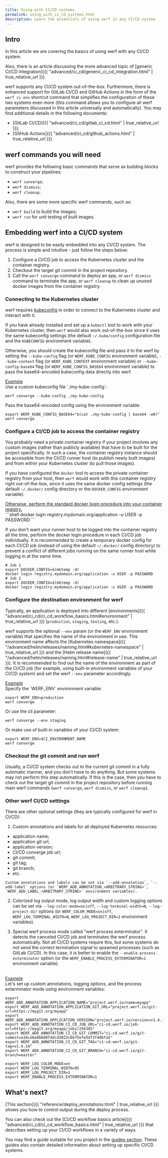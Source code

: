 ```yaml
---
title: Using with CI/CD systems
permalink: using_with_ci_cd_systems.html
description: Learn the essentials of using werf in any CI/CD system
---
```


## Intro

In this article we are covering the basics of using werf with any CI/CD system.

Also, there is an article discussing the more advanced topic of [generic CI/CD integration]({{ "advanced/ci_cd/generic_ci_cd_integration.html" | true_relative_url }}).

werf supports any CI/CD system out-of-the-box. Furthermore, there is enhanced support for GitLab CI/CD and GitHub Actions in the form of the `werf ci-env` shortcut command that simplifies the configuration of these two systems even more (this command allows you to configure all werf parameters discussed in this article universally and automatically). You may find additional details in the following documents:

 - [GitLab CI/CD]({{ "advanced/ci_cd/gitlab_ci_cd.html" | true_relative_url }});
 - [GitHub Actions]({{ "advanced/ci_cd/github_actions.html" | true_relative_url }}).

## werf commands you will need

werf provides the following basic commands that serve as building blocks to construct your pipelines:

 - `werf converge`;
 - `werf dismiss`;
 - `werf cleanup`.

Also, there are some more specific werf commands, such as:

 - `werf build` to build the images;
 - `werf run` for unit testing of built images.

## Embedding werf into a CI/CD system

werf is designed to be easily embedded into any CI/CD system. The process is simple and intuitive - just follow the steps below:

 1. Configure a CI/CD job to access the Kubernetes cluster and the container registry.
 2. Checkout the target git commit in the project repository.
 3. Call the `werf converge` command to deploy an app, or `werf dismiss` command to terminate the app, or `werf cleanup` to clean up unused docker images from the container registry.

### Connecting to the Kubernetes cluster

werf requires [kubeconfig](https://kubernetes.io/docs/concepts/configuration/organize-cluster-access-kubeconfig/) in order to connect to the Kubernetes cluster and interact with it.

If you have already installed and set up a `kubectl` tool to work with your Kubernetes cluster, then `werf` would also work out-of-the-box since it uses the same kubeconfig settings (the default `~/.kube/config` configuration file and the `KUBECONFIG` environment variable).

Otherwise, you should create the kubeconfig file and pass it to the werf by setting the `--kube-config` flag (or `WERF_KUBE_CONFIG` environment variable), `--kube-context` flag (or `WERF_KUBE_CONTEXT` environment variable) or `--kube-config-base64` flag (or `WERF_KUBE_CONFIG_BASE64` environment variable) to pass the base64-encoded kubeconfig data directly into werf.

<div class="details">
<a href="javascript:void(0)" class="details__summary">Example</a>
<div class="details__content" markdown="1">
Use a custom kubeconfig file `./my-kube-config`:

```shell
werf converge --kube-config ./my-kube-config
```

Pass the base64-encoded config using the environment variable:

```shell
export WERF_KUBE_CONFIG_BASE64="$(cat ./my-kube-config | base64 -w0)"
werf converge
```
</div>
</div>

### Configure a CI/CD job to access the container registry

You probably need a private container registry if your project involves any custom images (rather than publicly available) that have to be built for the project specifically. In such a case, the container registry instance should be accessible from the CI/CD runner host (to publish newly built images) and from within your Kubernetes cluster (to pull those images).

If you have configured the `docker` tool to access the private container registry from your host, then `werf` would work with this container registry right out-of-the-box, since it uses the same docker config settings (the default `~/.docker/` config directory or the `DOCKER_CONFIG` environment variable).

<div class="details">
<a href="javascript:void(0)" class="details__summary">Otherwise, perform the standard docker login procedure into your container registry.</a>
<div class="details__content" markdown="1">
```shell
docker login registry.mydomain.org/application -u USER -p PASSWORD
```

If you don't want your runner host to be logged into the container registry all the time, perform the docker login procedure in each CI/CD job individually. It is recommended to create a temporary docker config for each CI/CD job (instead of using the default `~/.docker/` config directory) to prevent a conflict of different jobs running on the same runner host while logging in at the same time.

```shell
# Job 1
export DOCKER_CONFIG=$(mktemp -d)
docker login registry.mydomain.org/application -u USER -p PASSWORD
# Job 2
export DOCKER_CONFIG=$(mktemp -d)
docker login registry.mydomain.org/application -u USER -p PASSWORD
```
</div>
</div>

### Configure the destination environment for werf

Typically, an application is deployed into different [environments]({{ "advanced/ci_cd/ci_cd_workflow_basics.html#environment" | true_relative_url }}) (`production`, `staging`, `testing`, etc.).

werf supports the optional `--env` param (or the `WERF_ENV` environment variable) that specifies the name of the environment in use. This environment name affects the [Kubernetes namespace]({{ "/advanced/helm/releases/naming.html#kubernetes-namespace" | true_relative_url }}) and the [Helm release name]({{ "/advanced/helm/releases/naming.html#release-name" | true_relative_url }}). It is recommended to find out the name of the environment as part of the CI/CD job (for example, using built-in environment variables of your CI/CD system) and set the werf `--env` parameter accordingly.

<div class="details">
<a href="javascript:void(0)" class="details__summary">Example</a>
<div class="details__content" markdown="1">
Specify the `WERF_ENV` environment variable:

```shell
export WERF_ENV=production
werf converge
```

Or use the cli parameter:

```shell
werf converge --env staging
```

Or make use of built-in variables of your CI/CD system:

```shell
export WERF_ENV=$CI_ENVIRONMENT_NAME
werf converge
```
</div>
</div>

### Checkout the git commit and run werf

Usually, a CI/CD system checks out to the current git commit in a fully automatic manner, and you don’t have to do anything. But some systems may not perform this step automatically. If this is the case, then you have to check out the target git commit in the project repository before running main werf commands (`werf converge`, `werf dismiss`, or `werf cleanup`).

### Other werf CI/CD settings

There are other optional settings (they are typically configured for werf in CI/CD):

 1. Custom annotations and labels for all deployed Kubernetes resources:
   - application name;
   - application git url;
   - application version;
   - CI/CD converge job url;
   - git commit;
   - git tag;
   - git branch;
   - etc.

    Custom annotations and labels can be set via `--add-annotation`, `--add-label` options (or `WERF_ADD_ANNOTATION_<ARBITRARY_STRING>`, `WERF_ADD_LABEL_<ARBITRARY_STRING>` environment variables).

 2. Colorized log output mode, log output width and custom logging options can be set via `--log-color-mode=on|off`, `--log-terminal-width=N`, `--log-project-dir` options (or `WERF_COLOR_MODE=on|off`, `WERF_LOG_TERMINAL_WIDTH=N`, `WERF_LOG_PROJECT_DIR=1` environment variables).

 3. Special werf process mode called "werf process exterminator". It detects the canceled CI/CD job and terminates the werf process automatically. Not all CI/CD systems require this, but some systems do not send the correct termination signal to spawned processes (such as GitLab CI/CD). In this case, it is better to enable the `--enable-process-exterminator` option (or the `WERF_ENABLE_PROCESS_EXTERMINATOR=1` environment variable).

<br>

<div class="details">
<a href="javascript:void(0)" class="details__summary">Example</a>
<div class="details__content" markdown="1">
Let's set up custom annotations, logging options, and the process exterminator mode using environment variables:

```shell
export WERF_ADD_ANNOTATION_APPLICATION_NAME="project.werf.io/name=myapp"
export WERF_ADD_ANNOTATION_APPLICATION_GIT_URL="project.werf.io/git-url=https://mygit.org/myapp"
export WERF_ADD_ANNOTATION_APPLICATION_VERSION="project.werf.io/version=v1.4.14"
export WERF_ADD_ANNOTATION_CI_CD_JOB_URL="ci-cd.werf.io/job-url=https://mygit.org/myapp/jobs/256385"
export WERF_ADD_ANNOTATION_CI_CD_GIT_COMMIT="ci-cd.werf.io/git-commit=a16ce6e8b680f4dcd3023c6675efe5df3f40bfa5"
export WERF_ADD_ANNOTATION_CI_CD_GIT_TAG="ci-cd.werf.io/git-tag=v1.4.14"
export WERF_ADD_ANNOTATION_CI_CD_GIT_BRANCH="ci-cd.werf.io/git-branch=master"

export WERF_LOG_COLOR_MODE=on
export WERF_LOG_TERMINAL_WIDTH=95
export WERF_LOG_PROJECT_DIR=1
export WERF_ENABLE_PROCESS_EXTERMINATOR=1
```
</div>
</div>

## What's next?

[This section]({{ "reference/deploy_annotations.html" | true_relative_url }}) shows you how to control output during the deploy process.

You can also check out the [CI/CD workflow basics article]({{ "advanced/ci_cd/ci_cd_workflow_basics.html" | true_relative_url }}) that describes setting up your CI/CD workflows in a variety of ways.

You may find a guide suitable for you project in the [guides section](/guides.html). These guides also contain detailed information about setting up specific CI/CD systems.

